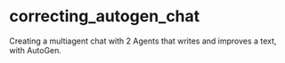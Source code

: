 # correcting_autogen_chat
Creating a multiagent chat with 2 Agents that writes and improves a text, with AutoGen.

